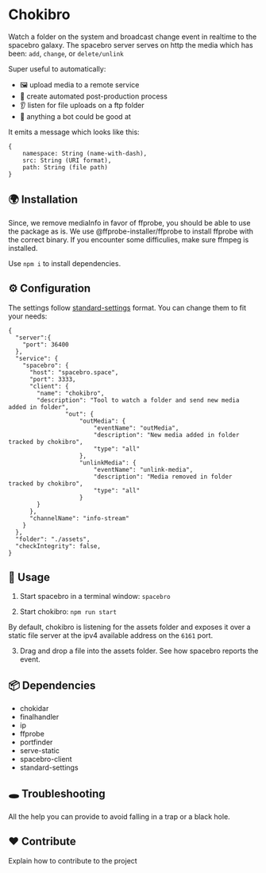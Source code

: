 # Chokibro

Watch a folder on the system and broadcast change event in realtime to the spacebro galaxy. The spacebro server serves on http the media which has been: `add`, `change`, or `delete/unlink`

Super useful to automatically:
  - 🖼 upload media to a remote service
  - 🎥 create automated post-production process
  - 👂 listen for file uploads on a ftp folder
  - 🤖 anything a bot could be good at

It emits a message which looks like this:

```
{
    namespace: String (name-with-dash),
    src: String (URI format),
    path: String (file path)
}
```

## 🌍 Installation

Since, we remove mediaInfo in favor of ffprobe, you should be able to use the package as is. We use @ffprobe-installer/ffprobe to install ffprobe with the correct binary. If you encounter some difficulies, make sure ffmpeg is installed.

Use `npm i` to install dependencies.

## ⚙ Configuration

The settings follow [standard-settings](https://github.com/soixantecircuits/standard-settings) format. You can change them to fit your needs:

```
{
  "server":{
    "port": 36400
  },
  "service": {
    "spacebro": {
      "host": "spacebro.space",
      "port": 3333,
      "client": {
        "name": "chokibro",
        "description": "Tool to watch a folder and send new media added in folder",
				"out": {
					"outMedia": {
						"eventName": "outMedia",
						"description": "New media added in folder tracked by chokibro",
						"type": "all"
					},
					"unlinkMedia": {
						"eventName": "unlink-media",
						"description": "Media removed in folder tracked by chokibro",
						"type": "all"
					}
        }
      },
      "channelName": "info-stream"
    }
  },
  "folder": "./assets",
  "checkIntegrity": false,
}
```

## 👋 Usage

1. Start spacebro in a terminal window: `spacebro`

2. Start chokibro: `npm run start`

By default, chokibro is listening for the assets folder and exposes it over a static file server at the ipv4 available address on the `6161` port.

3. Drag and drop a file into the assets folder. See how spacebro reports the event.


## 📦 Dependencies

- chokidar
- finalhandler
- ip
- ffprobe
- portfinder
- serve-static
- spacebro-client
- standard-settings

## 🕳 Troubleshooting

All the help you can provide to avoid falling in a trap or a black hole.

## ❤️ Contribute

Explain how to contribute to the project
